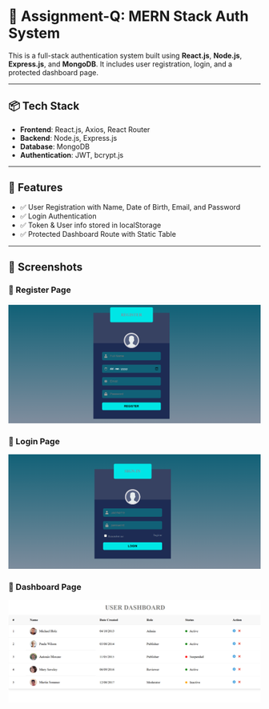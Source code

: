 # 🧠 Assignment-Q: MERN Stack Auth System

This is a full-stack authentication system built using **React.js**, **Node.js**, **Express.js**, and **MongoDB**. It includes user registration, login, and a protected dashboard page.

---

## 📦 Tech Stack

- **Frontend**: React.js, Axios, React Router
- **Backend**: Node.js, Express.js
- **Database**: MongoDB
- **Authentication**: JWT, bcrypt.js

---

## 🔑 Features

- ✅ User Registration with Name, Date of Birth, Email, and Password
- ✅ Login Authentication
- ✅ Token & User info stored in localStorage
- ✅ Protected Dashboard Route with Static Table

---
## 📸 Screenshots


### 🔐 Register Page
![Register Page](https://github.com/AnkitTiwari2319/Auth-Project/blob/master/register.png?raw=true)

### 🔑 Login Page
![Login Page](https://github.com/AnkitTiwari2319/Auth-Project/blob/master/login.png?raw=true)

### 🧾 Dashboard Page
![Dashboard Page](https://github.com/AnkitTiwari2319/Auth-Project/blob/master/dashboard.png?raw=true)
